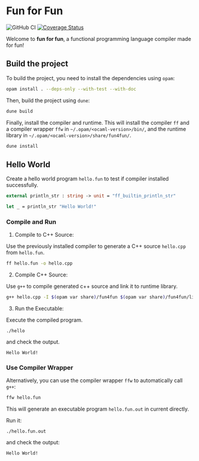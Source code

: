 # Fun for Fun
![GitHub CI](https://github.com/butterunderflow/fun-for-fun/actions/workflows/ci.yml/badge.svg)
[![Coverage Status](https://coveralls.io/repos/github/butterunderflow/fun-for-fun/badge.svg?branch=dev/more-message-in-ci)](https://coveralls.io/github/butterunderflow/fun-for-fun?branch=dev/more-message-in-ci)

Welcome to **fun for fun**, a functional programming language compiler made for fun! 

## Build the project


To build the project, you need to install the dependencies using `opam`:
```sh
opam install . --deps-only --with-test --with-doc
```

Then, build the project using `dune`:

```sh
dune build
```

Finally, install the compiler and runtime. 
This will install the compiler `ff` and a compiler wrapper `ffw` in `~/.opam/<ocaml-version>/bin/`, 
and the runtime library in `~/.opam/<ocaml-version>/share/fun4fun/`.

```sh
dune install
```

## Hello World

Create a hello world program `hello.fun` to test if compiler installed successfully.

```OCaml
external println_str : string -> unit = "ff_builtin_println_str"

let _ = println_str "Hello World!"
```

### Compile and Run

1. Compile to C++ Source:

Use the previously installed compiler to generate a C++ source `hello.cpp` from `hello.fun`.
```sh
ff hello.fun -o hello.cpp
```


2. Compile C++ Source:

Use `g++` to compile generated c++ source and link it to runtime library.
```sh
g++ hello.cpp -I $(opam var share)/fun4fun $(opam var share)/fun4fun/libfun_rt.a -o hello
```

3. Run the Executable:

Execute the compiled program.
```
./hello
```

and check the output.

```
Hello World!
```

### Use Compiler Wrapper
Alternatively, you can use the compiler wrapper `ffw` to automatically call `g++`:

```sh
ffw hello.fun
```

This will generate an executable program `hello.fun.out` in current directly. 


Run it:

```
./hello.fun.out
```

and check the output:

```
Hello World!
```
